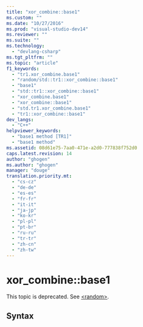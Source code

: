 ```yaml
---
title: "xor_combine::base1"
ms.custom: ""
ms.date: "10/27/2016"
ms.prod: "visual-studio-dev14"
ms.reviewer: ""
ms.suite: ""
ms.technology: 
  - "devlang-csharp"
ms.tgt_pltfrm: ""
ms.topic: "article"
f1_keywords: 
  - "tr1.xor_combine.base1"
  - "random/std::tr1::xor_combine::base1"
  - "base1"
  - "std::tr1::xor_combine::base1"
  - "xor_combine.base1"
  - "xor_combine::base1"
  - "std.tr1.xor_combine.base1"
  - "tr1::xor_combine::base1"
dev_langs: 
  - "C++"
helpviewer_keywords: 
  - "base1 method [TR1]"
  - "base1 method"
ms.assetid: 08d61e75-7aa0-471e-a2d0-777838f752d0
caps.latest.revision: 14
author: "ghogen"
ms.author: "ghogen"
manager: "douge"
translation.priority.mt: 
  - "cs-cz"
  - "de-de"
  - "es-es"
  - "fr-fr"
  - "it-it"
  - "ja-jp"
  - "ko-kr"
  - "pl-pl"
  - "pt-br"
  - "ru-ru"
  - "tr-tr"
  - "zh-cn"
  - "zh-tw"
---
```

# xor_combine::base1
This topic is deprecated. See [\<random>](../Topic/%3Crandom%3E.md).  
  
## Syntax